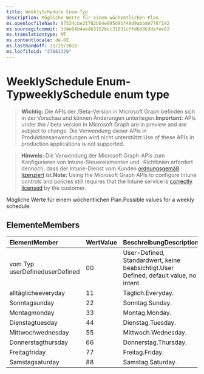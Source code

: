 ```yaml
---
title: WeeklySchedule Enum-Typ
description: Mögliche Werte für einem wöchentlichen Plan.
ms.openlocfilehash: 67534cbe21782b64e995d9bf48d9abbde778f142
ms.sourcegitcommit: 334e84b4aed63162bcc31831cffd6d363dafee02
ms.translationtype: MT
ms.contentlocale: de-DE
ms.lasthandoff: 11/29/2018
ms.locfileid: "27061320"
---
```

# <a name="weeklyschedule-enum-type"></a><span data-ttu-id="9a6c3-103">WeeklySchedule Enum-Typ</span><span class="sxs-lookup"><span data-stu-id="9a6c3-103">weeklySchedule enum type</span></span>

> <span data-ttu-id="9a6c3-104">**Wichtig:** Die APIs der /Beta-Version in Microsoft Graph befinden sich in der Vorschau und können Änderungen unterliegen.</span><span class="sxs-lookup"><span data-stu-id="9a6c3-104">**Important:** APIs under the / beta version in Microsoft Graph are in preview and are subject to change.</span></span> <span data-ttu-id="9a6c3-105">Die Verwendung dieser APIs in Produktionsanwendungen wird nicht unterstützt.</span><span class="sxs-lookup"><span data-stu-id="9a6c3-105">Use of these APIs in production applications is not supported.</span></span>

> <span data-ttu-id="9a6c3-106">**Hinweis:** Die Verwendung der Microsoft Graph-APIs zum Konfigurieren von Intune-Steuerelementen und -Richtlinien erfordert dennoch, dass der Intune-Dienst vom Kunden [ordnungsgemäß lizenziert](https://go.microsoft.com/fwlink/?linkid=839381) ist.</span><span class="sxs-lookup"><span data-stu-id="9a6c3-106">**Note:** Using the Microsoft Graph APIs to configure Intune controls and policies still requires that the Intune service is [correctly licensed](https://go.microsoft.com/fwlink/?linkid=839381) by the customer.</span></span>

<span data-ttu-id="9a6c3-107">Mögliche Werte für einem wöchentlichen Plan.</span><span class="sxs-lookup"><span data-stu-id="9a6c3-107">Possible values for a weekly schedule.</span></span>
## <a name="members"></a><span data-ttu-id="9a6c3-108">Elemente</span><span class="sxs-lookup"><span data-stu-id="9a6c3-108">Members</span></span>
|<span data-ttu-id="9a6c3-109">Element</span><span class="sxs-lookup"><span data-stu-id="9a6c3-109">Member</span></span>|<span data-ttu-id="9a6c3-110">Wert</span><span class="sxs-lookup"><span data-stu-id="9a6c3-110">Value</span></span>|<span data-ttu-id="9a6c3-111">Beschreibung</span><span class="sxs-lookup"><span data-stu-id="9a6c3-111">Description</span></span>|
|:---|:---|:---|
|<span data-ttu-id="9a6c3-112">vom Typ userDefined</span><span class="sxs-lookup"><span data-stu-id="9a6c3-112">userDefined</span></span>|<span data-ttu-id="9a6c3-113">0</span><span class="sxs-lookup"><span data-stu-id="9a6c3-113">0</span></span>|<span data-ttu-id="9a6c3-114">User-Defined, Standardwert, keine beabsichtigt.</span><span class="sxs-lookup"><span data-stu-id="9a6c3-114">User Defined, default value, no intent.</span></span>|
|<span data-ttu-id="9a6c3-115">alltägliche</span><span class="sxs-lookup"><span data-stu-id="9a6c3-115">everyday</span></span>|<span data-ttu-id="9a6c3-116">1</span><span class="sxs-lookup"><span data-stu-id="9a6c3-116">1</span></span>|<span data-ttu-id="9a6c3-117">Täglich.</span><span class="sxs-lookup"><span data-stu-id="9a6c3-117">Everyday.</span></span>|
|<span data-ttu-id="9a6c3-118">Sonntag</span><span class="sxs-lookup"><span data-stu-id="9a6c3-118">sunday</span></span>|<span data-ttu-id="9a6c3-119">2</span><span class="sxs-lookup"><span data-stu-id="9a6c3-119">2</span></span>|<span data-ttu-id="9a6c3-120">Sonntag.</span><span class="sxs-lookup"><span data-stu-id="9a6c3-120">Sunday.</span></span>|
|<span data-ttu-id="9a6c3-121">Montag</span><span class="sxs-lookup"><span data-stu-id="9a6c3-121">monday</span></span>|<span data-ttu-id="9a6c3-122">3</span><span class="sxs-lookup"><span data-stu-id="9a6c3-122">3</span></span>|<span data-ttu-id="9a6c3-123">Montag.</span><span class="sxs-lookup"><span data-stu-id="9a6c3-123">Monday.</span></span>|
|<span data-ttu-id="9a6c3-124">Dienstag</span><span class="sxs-lookup"><span data-stu-id="9a6c3-124">tuesday</span></span>|<span data-ttu-id="9a6c3-125">4</span><span class="sxs-lookup"><span data-stu-id="9a6c3-125">4</span></span>|<span data-ttu-id="9a6c3-126">Dienstag.</span><span class="sxs-lookup"><span data-stu-id="9a6c3-126">Tuesday.</span></span>|
|<span data-ttu-id="9a6c3-127">Mittwoch</span><span class="sxs-lookup"><span data-stu-id="9a6c3-127">wednesday</span></span>|<span data-ttu-id="9a6c3-128">5</span><span class="sxs-lookup"><span data-stu-id="9a6c3-128">5</span></span>|<span data-ttu-id="9a6c3-129">Mittwoch.</span><span class="sxs-lookup"><span data-stu-id="9a6c3-129">Wednesday.</span></span>|
|<span data-ttu-id="9a6c3-130">Donnerstag</span><span class="sxs-lookup"><span data-stu-id="9a6c3-130">thursday</span></span>|<span data-ttu-id="9a6c3-131">6</span><span class="sxs-lookup"><span data-stu-id="9a6c3-131">6</span></span>|<span data-ttu-id="9a6c3-132">Donnerstag.</span><span class="sxs-lookup"><span data-stu-id="9a6c3-132">Thursday.</span></span>|
|<span data-ttu-id="9a6c3-133">Freitag</span><span class="sxs-lookup"><span data-stu-id="9a6c3-133">friday</span></span>|<span data-ttu-id="9a6c3-134">7</span><span class="sxs-lookup"><span data-stu-id="9a6c3-134">7</span></span>|<span data-ttu-id="9a6c3-135">Freitag.</span><span class="sxs-lookup"><span data-stu-id="9a6c3-135">Friday.</span></span>|
|<span data-ttu-id="9a6c3-136">Samstag</span><span class="sxs-lookup"><span data-stu-id="9a6c3-136">saturday</span></span>|<span data-ttu-id="9a6c3-137">8</span><span class="sxs-lookup"><span data-stu-id="9a6c3-137">8</span></span>|<span data-ttu-id="9a6c3-138">Samstag.</span><span class="sxs-lookup"><span data-stu-id="9a6c3-138">Saturday.</span></span>|





